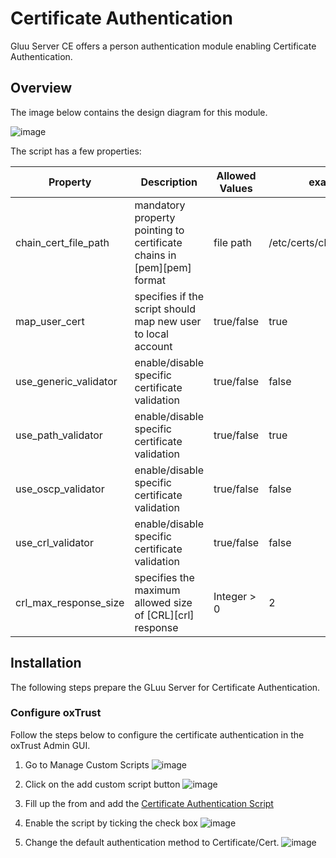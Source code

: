 # Certificate Authentication
Gluu Server CE offers a person authentication module enabling Certificate Authentication.

## Overview
The image below contains the design diagram for this module.

![image](https://raw.githubusercontent.com/GluuFederation/oxAuth/master/Server/integrations/cert/docs/Cert%20design.jpg)

The script has a few properties:

|       Property        |Description|   Allowed Values                  |example|
|-------|--------------|------------|-----------------|
|chain_cert_file_path   |mandatory property pointing to certificate chains in [pem][pem] format |file path| /etc/certs/chain_cert.pem   |
|map_user_cert          |specifies if the script should map new user to local account           |true/false| true|
|use_generic_validator  |enable/disable specific certificate validation                         |true/false| false|
|use_path_validator     |enable/disable specific certificate validation                         |true/false| true|
|use_oscp_validator|enable/disable specific certificate validation                              |true/false| false|
|use_crl_validator|enable/disable specific certificate validation                               |true/false| false|
|crl_max_response_size  |specifies the maximum allowed size of [CRL][crl] response              | Integer > 0| 2|

## Installation
The following steps prepare the GLuu Server for Certificate Authentication.

### Configure oxTrust
Follow the steps below to configure the certificate authentication in the oxTrust Admin GUI.

1. Go to Manage Custom Scripts
![image](https://raw.githubusercontent.com/GluuFederation/docs/master/sources/img/2.4/config-script_menu.png)

2. Click on the add custom script button
![image](https://raw.githubusercontent.com/GluuFederation/docs/master/sources/img/2.4/config-script_add.png)

3. Fill up the from and add the [Certificate Authentication Script](https://raw.githubusercontent.com/GluuFederation/oxAuth/master/Server/integrations/cert/UserCertExternalAuthenticator.py)

4. Enable the script by ticking the check box
![image](https://raw.githubusercontent.com/GluuFederation/docs/master/sources/img/2.4/config-script_enable.png)

5. Change the default authentication method to Certificate/Cert.
![image](https://raw.githubusercontent.com/GluuFederation/docs/75518bb90184aa1b096874526b4da5f9f924bd44/sources/img/2.4/admin_auth_default.png)


